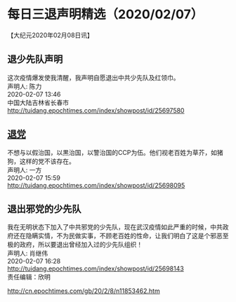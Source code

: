 # 每日三退声明精选（2020/02/07）
  
  
【大纪元2020年02月08日讯】  
## 退少先队声明  
这次疫情爆发使我清醒，我声明自愿退出中共少先队及红领巾。  
声明人: 陈力  
2020-02-07 13:46  
中国大陆吉林省长春市  
<a href="http://tuidang.epochtimes.com/index/showpost/id/25697580">http://tuidang.epochtimes.com/index/showpost/id/25697580</a>  
## <a href="http://cn.epochtimes.com/gb/tag/%E9%80%80%E5%85%9A.html">退党</a>  
不想与以假治国，以黒治国，以警治国的CCP为伍。他们视老百姓为草芥，如猪狗，这样的党不该存在。  
声明人: 一方  
2020-02-07 15:59  
<a href="http://tuidang.epochtimes.com/index/showpost/id/25698095">http://tuidang.epochtimes.com/index/showpost/id/25698095</a>  
## 退出邪党的少先队  
我在无明状态下加入了中共邪党的少先队，现在武汉疫情如此严重的时候，中共政府还在隐瞒实情，不为民做实事，不顾老百姓的性命，让我们明白了这是个邪恶至极的政府，所以要退出曾经加入过的少先队组织！  
声明人: 肖继伟  
2020-02-07 16:28  
<a href="http://tuidang.epochtimes.com/index/showpost/id/25698143">http://tuidang.epochtimes.com/index/showpost/id/25698143</a>  
责任编辑：欣明<strong>  
</strong>  
  
  
  
http://cn.epochtimes.com/gb/20/2/8/n11853462.htm
